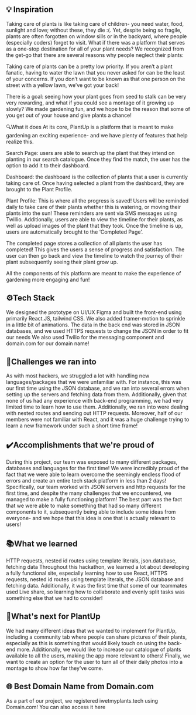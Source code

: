 ## 💡 Inspiration
Taking care of plants is like taking care of children- you need water, food, sunlight and love; without these, they die :(. Yet, despite being so fragile, plants are often forgotten on window sills or in the backyard, where people (especially coders) forget to visit. What if there was a platform that serves as a one-stop destination for all of your plant needs? We recognized from the get-go that there are several reasons why people neglect their plants:

Taking care of plants can be a pretty low priority. If you aren’t a plant fanatic, having to water the lawn that you never asked for can be the least of your concerns. If you don’t want to be known as that one person on the street with a yellow lawn, we’ve got your back!

There is a goal: seeing how your plant goes from seed to stalk can be very very rewarding, and what if you could see a montage of it growing up slowly? We made gardening fun, and we hope to be the reason that some of you get out of your house and give plants a chance!

🔍What it does
At its core, PlantUp is a platform that is meant to make gardening an exciting experience- and we have plenty of features that help realize this.

Search Page: users are able to search up the plant that they intend on planting in our search catalogue. Once they find the match, the user has the option to add it to their dashboard.

Dashboard: the dashboard is the collection of plants that a user is currently taking care of. Once having selected a plant from the dashboard, they are brought to the Plant Profile.

Plant Profile: This is where all the progress is saved! Users will be reminded daily to take care of their plants whether this is watering, or moving their plants into the sun! These reminders are sent via SMS messages using Twillio. Additionally, users are able to view the timeline for their plants, as well as upload images of the plant that they took. Once the timeline is up, users are automatically brought to the ‘Completed Page’.

The completed page stores a collection of all plants the user has completed! This gives the users a sense of progress and satisfaction. The user can then go back and view the timeline to watch the journey of their plant subsequently seeing their plant grow up.

All the components of this platform are meant to make the experience of gardening more engaging and fun!

## ⚙️Tech Stack
We designed the prototype on UI/UX Figma and built the front-end using primarily React.JS, tailwind CSS. We also added framer-motion to sprinkle in a little bit of animations. The data in the back end was stored in JSON databases, and we used HTTPS requests to change the JSON in order to fit our needs We also used Twilio for the messaging component and domain.com for our domain name!

## 🚧Challenges we ran into
As with most hackers, we struggled a lot with handling new languages/packages that we were unfamiliar with. For instance, this was our first time using the JSON database, and we ran into several errors when setting up the servers and fetching data from them. Additionally, given that none of us had any experience with back-end programming, we had very limited time to learn how to use them. Additionally, we ran into were dealing with nested routes and sending out HTTP requests. Moreover, half of our members were not familiar with React, and it was a huge challenge trying to learn a new framework under such a short time frame!

## ✔️Accomplishments that we're proud of
During this project, our team was exposed to many different packages, databases and languages for the first time! We were incredibly proud of the fact that we were able to learn overcome the seemingly endless flood of errors and create an entire tech stack platform in less than 2 days! Specifically, our team worked with JSON servers and http requests for the first time, and despite the many challenges that we encountered, we managed to make a fully functioning platform! The best part was the fact that we were able to make something that had so many different components to it, subsequently being able to include some ideas from everyone- and we hope that this idea is one that is actually relevant to users!

## 📚What we learned
HTTP requests, nested id routes using template literals, json.database, fetching data Throughout this hackathon, we learned a lot about developing a fully functional site, especially learning how to use React, HTTPS requests, nested id routes using template literals, the JSON database and fetching data. Additionally, it was the first time that some of our teammates used Live share, so learning how to collaborate and evenly split tasks was something else that we had to consider!

## 🔭What's next for PlantUp
We had many different ideas that we wanted to implement for PlantUp, including a community tab where people can share pictures of their plants, especially as this is something that would likely touch on using the back-end more. Additionally, we would like to increase our catalogue of plants available to all the users, making the app more relevant to others! Finally, we want to create an option for the user to turn all of their daily photos into a montage to show how far they've come.

## 🌐 Best Domain Name from Domain.com
As a part of our project, we registered iwetmyplants.tech using Domain.com! You can also access it here
